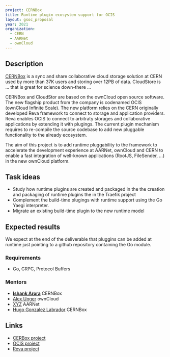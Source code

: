 ```yaml
---
project: CERNBox
title: Runtime plugin ecosystem support for OCIS
layout: gsoc_proposal
year: 2021
organization:
  - CERN
  - AARNet
  - ownCloud
---
```


## Description
[CERNBox](https://cernbox.web.cern.ch/cernbox/) is a sync and share collaborative cloud storage solution at CERN used by more than 37K users and storing over 12PB of data. CloudStore is ... that is great for science down-there ...

CERNBox and CloudStor are based on the ownCloud open source software. The new flagship product from the company is codenamed OCIS (ownCloud Infinite Scale). The new platform relies on the CERN originally developed Reva framework to connect to storage and application providers. Reva enables OCIS to connect to arbitraty storages and collaborative applications by extending it with plugings. The current plugin mechanism requires to re-compile the source codebase to add new pluggable functionality to the already ecosystem.

The aim of this project is to add runtime pluggability to the framework to accelerate the development experience at AARNet, ownCloud and CERN to enable a fast integration of well-known applications (RootJS, FileSender, ...) in the new ownCloud platform.


## Task ideas

* Study how runtime plugins are created and packaged in the the creation and packaging of runtime plugins the in the Traefik project 
* Complement the build-time plugings with runtime support using the Go Yaegi interpreter.
* Migrate an existing build-time plugin to the new runtime model


## Expected results
We expect at the end of the deliverable that pluggins can be added at runtime just pointing to a github repository containing the Go module.


### Requirements
* Go, GRPC, Protocol Buffers

### Mentors
* **[Ishank Arora](mailto:ishank.arora@cern.ch)** CERNBox
* [Alex Unger](mailto:aunger@owncloud.com) ownCloud
* [XYZ](mailto:xyz@test.com) AARNet
* [Hugo Gonzalez Labrador](mailto:hugo.gonzalez.labrador@cern.ch) CERNBox

## Links
  * [CERBox project](https://cernbox.web.cern.ch)
  * [OCIS project](https://owncloud.github.io/ocis/)
  * [Reva project](https://reva.link/)

